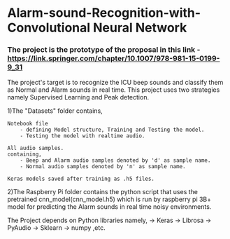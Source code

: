 # Alarm-sound-Recognition-with-Convolutional Neural Network
### The project is the prototype of the proposal in this link - https://link.springer.com/chapter/10.1007/978-981-15-0199-9_31
The project's target is to recognize the ICU beep sounds and classify them as Normal and Alarm sounds in real time.
This project uses two strategies namely Supervised Learning and Peak detection.


1)The "Datasets" folder contains,

	Notebook file 
		- defining Model structure, Training and Testing the model.
		- Testing the model with realtime audio.

	All audio samples.
   	containing,
		- Beep and Alarm audio samples denoted by 'd' as sample name.
		- Normal audio samples denoted by 'n' as sample name.

	Keras models saved after training as .h5 files.

2)The Raspberry Pi folder contains the python script that uses the pretrained cnn_model(cnn_model.h5) which is 
  	run by raspberry pi 3B+ model for predicting the Alarm sounds in real time noisy environments.

The Project depends on Python libraries namely,
	-> Keras
	-> Librosa
	-> PyAudio
	-> Sklearn
	-> numpy ,etc.
